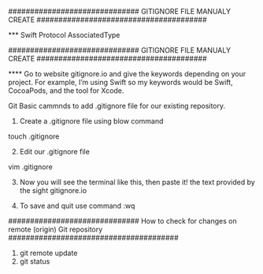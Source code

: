 ############################## GITIGNORE FILE MANUALY CREATE  #######################################

*** Swift Protocol AssociatedType

############################## GITIGNORE FILE MANUALY CREATE  #######################################

**** Go to website gitignore.io and give the keywords depending on your project. For example, I’m using Swift so my keywords would be Swift, CocoaPods, and the tool for Xcode.

Git Basic cammnds to add .gitignore file for our existing repository. 

1. Create a .gitignore file using blow command

touch .gitignore

2. Edit our .gitignore file

vim .gitignore

3. Now you will see the terminal like this, then paste it! the text provided by the sight gitignore.io

4. To save and quit use command :wq

############################## How to check for changes on remote (origin) Git repository  #######################################

1. git remote update
2. git status





